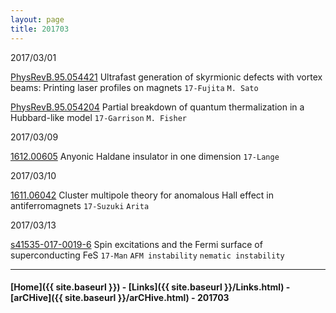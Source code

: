 ```yaml
---
layout: page
title: 201703
---
```


2017/03/01

[PhysRevB.95.054421](http://journals.aps.org/prb/abstract/10.1103/PhysRevB.95.054421)
Ultrafast generation of skyrmionic defects with vortex beams: Printing
laser profiles on magnets `17-Fujita` `M. Sato`

[PhysRevB.95.054204](http://journals.aps.org/prb/abstract/10.1103/PhysRevB.95.054204)
Partial breakdown of quantum thermalization in a Hubbard-like model
`17-Garrison` `M. Fisher`

2017/03/09

[1612.00605](https://arxiv.org/abs/1612.00605) Anyonic Haldane
insulator in one dimension `17-Lange`

2017/03/10

[1611.06042](https://arxiv.org/abs/1611.06042) Cluster multipole
theory for anomalous Hall effect in antiferromagnets `17-Suzuki` `Arita`


2017/03/13

[s41535-017-0019-6](http://www.nature.com/articles/s41535-017-0019-6)
Spin excitations and the Fermi surface of superconducting FeS `17-Man`
`AFM instability` `nematic instability`



---


#### [Home]({{ site.baseurl }}) - [Links]({{ site.baseurl }}/Links.html) - [arCHive]({{ site.baseurl }}/arCHive.html) - 201703
